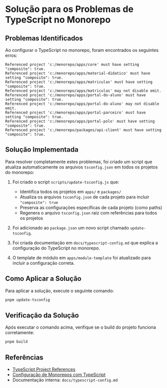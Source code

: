 <!-- cSpell:disable -->
# Solução para os Problemas de TypeScript no Monorepo

## Problemas Identificados

Ao configurar o TypeScript no monorepo, foram encontrados os seguintes erros:

```Referenced project 'c:/menorepo/apps/comunicacao' must have setting "composite": true.
Referenced project 'c:/menorepo/apps/core' must have setting "composite": true.
Referenced project 'c:/menorepo/apps/material-didatico' must have setting "composite": true.
Referenced project 'c:/menorepo/apps/matriculas' must have setting "composite": true.
Referenced project 'c:/menorepo/apps/matriculas' may not disable emit.
Referenced project 'c:/menorepo/apps/portal-do-aluno' must have setting "composite": true.
Referenced project 'c:/menorepo/apps/portal-do-aluno' may not disable emit.
Referenced project 'c:/menorepo/apps/portal-parceiro' must have setting "composite": true.
Referenced project 'c:/menorepo/apps/portal-polo' must have setting "composite": true.
Referenced project 'c:/menorepo/packages/api-client' must have setting "composite": true.
```

## Solução Implementada

Para resolver completamente estes problemas, foi criado um script que atualiza automaticamente os arquivos `tsconfig.json` em todos os projetos do monorepo:

1. Foi criado o script `scripts/update-tsconfig.js` que:
   - Identifica todos os projetos em `apps/` e `packages/`
   - Atualiza os arquivos `tsconfig.json` de cada projeto para incluir `"composite": true`
   - Preserva as configurações específicas de cada projeto (como paths)
   - Regenera o arquivo `tsconfig.json` raiz com referências para todos os projetos

2. Foi adicionado ao `package.json` um novo script chamado `update-tsconfig`.

3. Foi criada documentação em `docs/typescript-config.md` que explica a configuração do TypeScript no monorepo.

4. O template de módulo em `apps/module-template` foi atualizado para incluir a configuração correta.

## Como Aplicar a Solução

Para aplicar a solução, execute o seguinte comando:

```bash
pnpm update-tsconfig
```

## Verificação da Solução

Após executar o comando acima, verifique se o build do projeto funciona corretamente:

```bash
pnpm build
```

## Referências

- [TypeScript Project References](https://www.typescriptlang.org/docs/handbook/project-references.html)
- [Configuração de Monorepos com TypeScript](https://www.typescriptlang.org/docs/handbook/project-references.html#overall-structure)
- Documentação interna: `docs/typescript-config.md`

